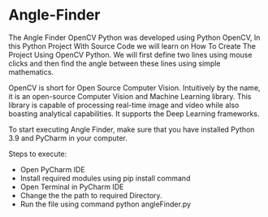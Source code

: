 # Angle-Finder
The Angle Finder OpenCV Python was developed using Python OpenCV, In this Python Project With Source Code we will learn on How To Create The Project Using OpenCV Python. We will first define two lines using mouse clicks and then find the angle between these lines using simple mathematics.

OpenCV is short for Open Source Computer Vision. Intuitively by the name, it is an open-source Computer Vision and Machine Learning library. This library is capable of processing real-time image and video while also boasting analytical capabilities. It supports the Deep Learning frameworks.

To start executing Angle Finder, make sure that you have installed Python 3.9 and PyCharm in your computer.

Steps to execute:

* Open PyCharm IDE
* Install required modules using pip install command
* Open Terminal in PyCharm IDE
* Change the the path to required Directory.
* Run the file using command python angleFinder.py

